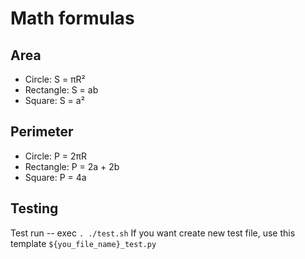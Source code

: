 # Math formulas
## Area
- Circle: S = πR²
- Rectangle: S = ab
- Square: S = a²

## Perimeter
- Circle: P = 2πR
- Rectangle: P = 2a + 2b
- Square: P = 4a

## Testing
Test run -- exec ```. ./test.sh```
If you want create new test file, use this template ```${you_file_name}_test.py```

